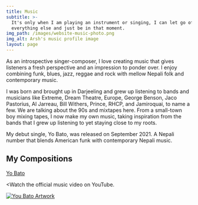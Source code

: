 ```yaml
---
title: Music
subtitle: >-
  It's only when I am playing an instrument or singing, I can let go of
  everything else and just be in that moment.
img_path: /images/website-music-photo.png
img_alt: Arsh's music profile image
layout: page
---
```

As an introspective singer-composer, I love creating music that gives listeners a fresh perspective and an impression to ponder over. I enjoy combining funk, blues, jazz, reggae and rock with mellow Nepali folk and contemporary music.

I was born and brought up in Darjeeling and grew up listening to bands and musicians like Extreme, Dream Theatre, Europe, George Benson, Jaco Pastorius, Al Jarreau, Bill Withers, Prince, RHCP, and Jamiroquai,  to name a few. We are talking about the 90s and mixtapes here. From a small-town boy mixing tapes, I now make my own music, taking inspiration from the bands that I grew up listening to yet staying close to my roots.

My debut single, Yo Bato, was released on September 2021. A Nepali number that blends American funk with contemporary Nepali music.

### <a name="songs"></a>

## My Compositions

[Yo Bato](https://distrokid.com/hyperfollow/arshrai/yo-bato)

<<a>Watch the official music video on YouTube.</a>

[![You Bato Artwork](../images/artwork-yo-bato-gallery.png)](https://distrokid.com/hyperfollow/arshrai/yo-bato)
